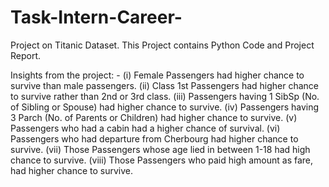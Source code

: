# Task-Intern-Career-
Project on Titanic Dataset. This Project contains Python Code and Project Report.

Insights from the project: -
(i) Female Passengers had higher chance to survive than male passengers.
(ii) Class 1st Passengers had higher chance to survive rather than 2nd or 3rd class.
(iii) Passengers having 1 SibSp (No. of Sibling or Spouse) had higher chance to 	survive.
(iv) Passengers having 3 Parch (No. of Parents or Children) had higher chance to 	survive.
(v) Passengers who had a cabin had a higher chance of survival.
(vi) Passengers who had departure from Cherbourg had higher chance to survive.
(vii) Those Passengers whose age lied in between 1-18 had high chance to survive.
(viii) Those Passengers who paid high amount as fare, had higher chance to survive.

